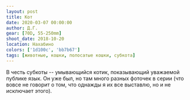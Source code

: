 ```yaml
---
layout: post
title: Кот
date: 2020-03-07 00:00:00
author: Д.Г.
gear: [70D, 55-250mm]
shoot_date: 2018-10-20
location: Нахабино
colors: ['1d100c', 'bb7b67']
tags: [животные, кошки, полосатые кошки, субкота]
---
```

В честь субкоты -- умывающийся котик, показывающий уважаемой публике язык. Он уже был, но там много разных фоточек в серии (что вовсе не говорит о том, что однажды я их все выставлю, но и не исключает этого).
